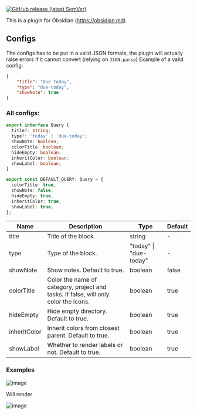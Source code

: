 [![GitHub release (latest SemVer)](https://img.shields.io/github/v/release/ikuyarihS/obsidian-amazingmarvin-plugin?style=for-the-badge&sort=semver)](https://github.com/ikuyarihS/obsidian-amazingmarvin-plugin/releases/latest)

This is a plugin for Obsidian (https://obsidian.md).

## Configs
The configs has to be put in a valid JSON formats, the plugin will actually raise errors if it cannot convert (relying on `JSON.parse`)
Example of a valid config:
```json
{
    "title": "Due today",
    "type": "due-today",
    "showNote": true
}
```
### All configs:

```ts
export interface Query {
  title?: string;
  type?: 'today' | 'due-today';
  showNote: boolean;
  colorTitle: boolean;
  hideEmpty: boolean;
  inheritColor: boolean;
  showLabel: boolean;
}

export const DEFAULT_QUERY: Query = {
  colorTitle: true,
  showNote: false,
  hideEmpty: true,
  inheritColor: true,
  showLabel: true,
};
```

| Name         | Description                                                                         | Type                   | Default |
|--------------|-------------------------------------------------------------------------------------|------------------------|---------|
| title        | Title of the block.                                                                 | string                 | -       |
| type         | Type of the block.                                                                  | "today" \| "due-today" | -       |
| showNote     | Show notes. Default to true.                                                        | boolean                | false   |
| colorTitle   | Color the name of category, project and tasks. If false, will only color the icons. | boolean                | true    |
| hideEmpty    | Hide empty directory. Default to true.                                              | boolean                | true    |
| inheritColor | Inherit colors from closest parent. Default to true.                                | boolean                | true    |
| showLabel    | Whether to render labels or not. Default to true.                                   | boolean                | true    |

### Examples

![image](https://user-images.githubusercontent.com/19921765/123458209-fbf5ac80-d60e-11eb-81f8-767a2fd2142c.png)

Will render

![image](https://user-images.githubusercontent.com/19921765/123458235-02842400-d60f-11eb-9af0-fd9399456742.png)
